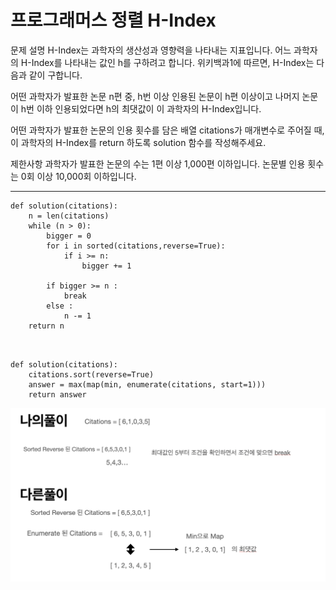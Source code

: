 # 프로그래머스 정렬 H-Index

문제 설명
H-Index는 과학자의 생산성과 영향력을 나타내는 지표입니다. 어느 과학자의 H-Index를 나타내는 값인 h를 구하려고 합니다. 위키백과1에 따르면, H-Index는 다음과 같이 구합니다.

어떤 과학자가 발표한 논문 n편 중, h번 이상 인용된 논문이 h편 이상이고 나머지 논문이 h번 이하 인용되었다면 h의 최댓값이 이 과학자의 H-Index입니다.

어떤 과학자가 발표한 논문의 인용 횟수를 담은 배열 citations가 매개변수로 주어질 때, 이 과학자의 H-Index를 return 하도록 solution 함수를 작성해주세요.

제한사항
과학자가 발표한 논문의 수는 1편 이상 1,000편 이하입니다.
논문별 인용 횟수는 0회 이상 10,000회 이하입니다.

<hr />

```:python3
def solution(citations):
    n = len(citations)
    while (n > 0):
        bigger = 0
        for i in sorted(citations,reverse=True):
            if i >= n:
                bigger += 1

        if bigger >= n :
            break
        else :
            n -= 1
    return n
```

```:python3


def solution(citations):
    citations.sort(reverse=True)
    answer = max(map(min, enumerate(citations, start=1)))
    return answer

```

![ex_screenshot](./h-index.png)
